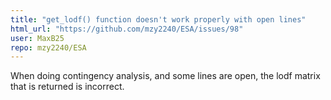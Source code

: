 ```yaml
---
title: "get_lodf() function doesn't work properly with open lines"
html_url: "https://github.com/mzy2240/ESA/issues/98"
user: MaxB25
repo: mzy2240/ESA
---
```


When doing contingency analysis, and some lines are open, the lodf matrix that is returned is incorrect. 